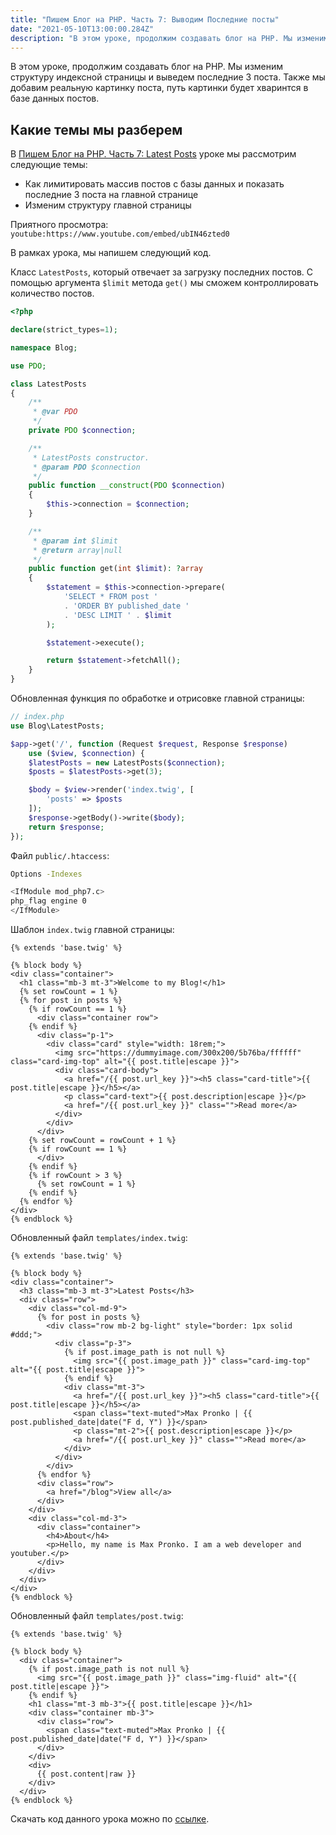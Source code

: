 ```yaml
---
title: "Пишем Блог на PHP. Часть 7: Выводим Последние посты"
date: "2021-05-10T13:00:00.284Z"
description: "В этом уроке, продолжим создавать блог на PHP. Мы изменим структуру индексной страницы и выведем последние 3 поста. Также мы добавим реальную картинку поста, путь картинки будет хваринтся в базе данных постов."
---
```


В этом уроке, продолжим создавать блог на PHP. 
Мы изменим структуру индексной страницы и выведем последние 3 поста. Также мы добавим реальную картинку поста, путь картинки будет хваринтся в базе данных постов.

## Какие темы мы разберем
В [Пишем Блог на PHP. Часть 7: Latest Posts](https://www.youtube.com/watch?v=ubIN46zted0) уроке мы рассмотрим следующие темы:
* Как лимитировать массив постов с базы данных и показать последние 3 поста на главной странице
* Изменим структуру главной страницы

Приятного просмотра:
`youtube:https://www.youtube.com/embed/ubIN46zted0`

В рамках урока, мы напишем следующий код. 

Класс `LatestPosts`, который отвечает за загрузку последних постов. С помощью аргумента `$limit` метода `get()` мы сможем контроллировать количество постов.

```php
<?php

declare(strict_types=1);

namespace Blog;

use PDO;

class LatestPosts
{
    /**
     * @var PDO
     */
    private PDO $connection;

    /**
     * LatestPosts constructor.
     * @param PDO $connection
     */
    public function __construct(PDO $connection)
    {
        $this->connection = $connection;
    }

    /**
     * @param int $limit
     * @return array|null
     */
    public function get(int $limit): ?array
    {
        $statement = $this->connection->prepare(
            'SELECT * FROM post ' 
            . 'ORDER BY published_date ' 
            . 'DESC LIMIT ' . $limit
        );

        $statement->execute();

        return $statement->fetchAll();
    }
}
```

Обновленная функция по обработке и отрисовке главной страницы:
```php
// index.php
use Blog\LatestPosts;

$app->get('/', function (Request $request, Response $response) 
    use ($view, $connection) {
    $latestPosts = new LatestPosts($connection);
    $posts = $latestPosts->get(3);

    $body = $view->render('index.twig', [
        'posts' => $posts
    ]);
    $response->getBody()->write($body);
    return $response;
});
```

Файл `public/.htaccess`:

```bash
Options -Indexes

<IfModule mod_php7.c>
php_flag engine 0
</IfModule>
```

Шаблон `index.twig` главной страницы:

```twig
{% extends 'base.twig' %}

{% block body %}
<div class="container">
  <h1 class="mb-3 mt-3">Welcome to my Blog!</h1>
  {% set rowCount = 1 %}
  {% for post in posts %}
    {% if rowCount == 1 %}
      <div class="container row">
    {% endif %}
      <div class="p-1">
        <div class="card" style="width: 18rem;">
          <img src="https://dummyimage.com/300x200/5b76ba/ffffff" class="card-img-top" alt="{{ post.title|escape }}">
          <div class="card-body">
            <a href="/{{ post.url_key }}"><h5 class="card-title">{{ post.title|escape }}</h5></a>
            <p class="card-text">{{ post.description|escape }}</p>
            <a href="/{{ post.url_key }}" class="">Read more</a>
          </div>
        </div>
      </div>
    {% set rowCount = rowCount + 1 %}
    {% if rowCount == 1 %}
      </div>
    {% endif %}
    {% if rowCount > 3 %}
      {% set rowCount = 1 %}
    {% endif %}
  {% endfor %}
</div>
{% endblock %}
```

Обновленный файл `templates/index.twig`:

```twig
{% extends 'base.twig' %}

{% block body %}
<div class="container">
  <h3 class="mb-3 mt-3">Latest Posts</h3>
  <div class="row">
    <div class="col-md-9">
      {% for post in posts %}
        <div class="row mb-2 bg-light" style="border: 1px solid #ddd;">
          <div class="p-3">
            {% if post.image_path is not null %}
              <img src="{{ post.image_path }}" class="card-img-top" alt="{{ post.title|escape }}">
            {% endif %}
            <div class="mt-3">
              <a href="/{{ post.url_key }}"><h5 class="card-title">{{ post.title|escape }}</h5></a>
              <span class="text-muted">Max Pronko | {{ post.published_date|date("F d, Y") }}</span>
              <p class="mt-2">{{ post.description|escape }}</p>
              <a href="/{{ post.url_key }}" class="">Read more</a>
            </div>
          </div>
        </div>
      {% endfor %}
      <div class="row">
        <a href="/blog">View all</a>
      </div>
    </div>
    <div class="col-md-3">
      <div class="container">
        <h4>About</h4>
        <p>Hello, my name is Max Pronko. I am a web developer and youtuber.</p>
      </div>
    </div>
  </div>
</div>
{% endblock %}
```

Обновленный файл `templates/post.twig`:

```twig
{% extends 'base.twig' %}

{% block body %}
  <div class="container">
    {% if post.image_path is not null %}
      <img src="{{ post.image_path }}" class="img-fluid" alt="{{ post.title|escape }}">
    {% endif %}
    <h1 class="mt-3 mb-3">{{ post.title|escape }}</h1>
    <div class="container mb-3">
      <div class="row">
        <span class="text-muted">Max Pronko | {{ post.published_date|date("F d, Y") }}</span>
      </div>
    </div>
    <div>
      {{ post.content|raw }}
    </div>
  </div>
{% endblock %}
```

Скачать код данного урока можно по [ссылке](https://github.com/mcspronko/php-blog-lessons/tree/master/lesson-7).
